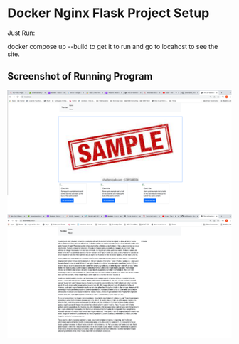 # Docker Nginx Flask Project Setup

Just Run: 

docker compose up --build to get it to run and go to locahost to see the site.

## Screenshot of Running Program

![Running Program](screenshots/ZPAGE.png)
![Running Program](screenshots/FPAGE.png)
